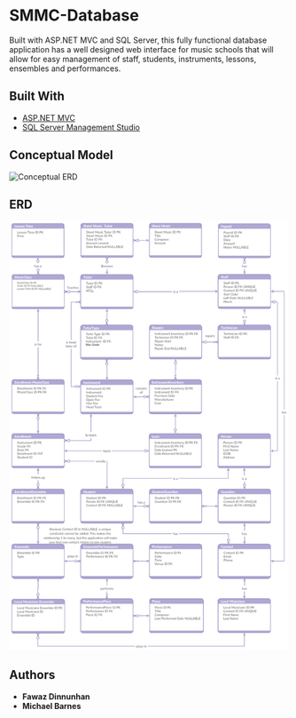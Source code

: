 # SMMC-Database

Built with ASP.NET MVC and SQL Server, this fully functional database application has a well designed web interface for music schools that will allow for easy management of staff, students, instruments, lessons, ensembles and performances.

## Built With

* [ASP.NET MVC](https://docs.microsoft.com/en-us/aspnet/mvc/)
* [SQL Server Management Studio](https://docs.microsoft.com/en-us/sql/ssms/download-sql-server-management-studio-ssms?view=sql-server-2017)

## Conceptual Model

![Conceptual ERD](/images/Conceptual_ERD.png)

## ERD

![conceptual model](/images/Relational_Model.png)

## Authors

* **Fawaz Dinnunhan**
* **Michael Barnes**
